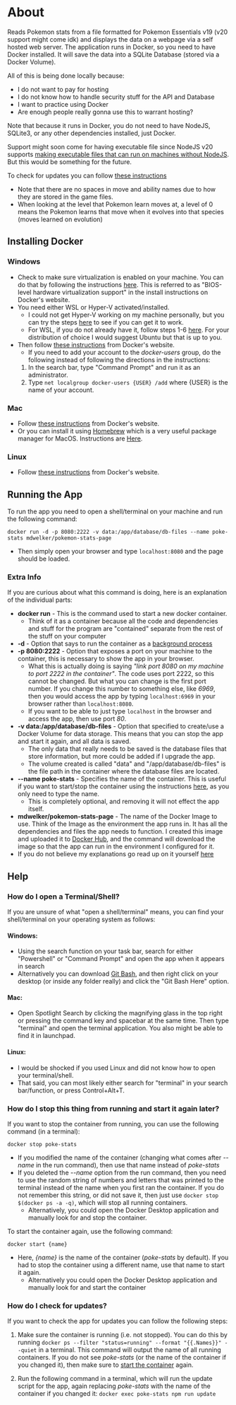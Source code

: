 # About

Reads Pokemon stats from a file formatted for Pokemon Essentials v19 (v20 support might come idk) and displays the data on a webpage via a self hosted web server. The application runs in Docker, so you need to have Docker installed. It will save the data into a SQLite Database (stored via a Docker Volume).

All of this is being done locally because:

- I do not want to pay for hosting
- I do not know how to handle security stuff for the API and Database
- I want to practice using Docker
- Are enough people really gonna use this to warrant hosting?

Note that because it runs in Docker, you do not need to have NodeJS, SQLite3, or any other dependencies installed, just Docker.

Support might soon come for having executable file since NodeJS v20 supports [making executable files that can run on machines without NodeJS](https://nodejs.org/api/single-executable-applications.html). But this would be something for the future.

To check for updates you can follow [these instructions](#how-do-i-check-for-updates)

- Note that there are no spaces in move and ability names due to how they are stored in the game files.
- When looking at the level that Pokemon learn moves at, a level of 0 means the Pokemon learns that move when it evolves into that species (moves learned on evolution)

## **Installing Docker**

### Windows

- Check to make sure virtualization is enabled on your machine. You can do that by following the instructions [here](https://support.bluestacks.com/hc/en-us/articles/360058102252-How-to-enable-Virtualization-VT-on-Windows-10-for-BlueStacks-5#:~:text=A.%20To%20check%20if%20Virtualization,then%20Virtualization%20is%20turned%20on.). This is referred to as "BIOS-level hardware virtualization support" in the install instructions on Docker's website.
- You need either WSL or Hyper-V activated/installed.
  - I could not get Hyper-V working on my machine personally, but you can try the steps [here](https://techcommunity.microsoft.com/t5/itops-talk-blog/step-by-step-enabling-hyper-v-for-use-on-windows-10/ba-p/267945) to see if you can get it to work.
  - For WSL, if you do not already have it, follow steps 1-6 [here](https://learn.microsoft.com/en-us/windows/wsl/install-manual). For your distribution of choice I would suggest Ubuntu but that is up to you.
- Then follow [these instructions](https://docs.docker.com/desktop/install/windows-install/#install-docker-desktop-on-windows) from Docker's website.
  - If you need to add your account to the _docker-users_ group, do the following instead of following the directions in the instructions:
  1. In the search bar, type "Command Prompt" and run it as an administrator.
  2. Type `net localgroup docker-users {USER} /add` where {USER} is the name of your account.

### Mac

- Follow [these instructions](https://docs.docker.com/desktop/install/mac-install/) from Docker's website.
- Or you can install it using [Homebrew](https://brew.sh/) which is a very useful package manager for MacOS. Instructions are [Here](https://www.cprime.com/resources/blog/docker-for-mac-with-homebrew-a-step-by-step-tutorial/).

### Linux

- Follow [these instructions](https://docs.docker.com/desktop/install/linux-install/) from Docker's website.

## **Running the App**

To run the app you need to open a shell/terminal on your machine and run the following command:

`docker run -d -p 8080:2222 -v data:/app/database/db-files --name poke-stats mdwelker/pokemon-stats-page`

- Then simply open your browser and type `localhost:8080` and the page should be loaded.

### **Extra Info**

If you are curious about what this command is doing, here is an explanation of the individual parts:

- **docker run** - This is the command used to start a new docker container.
  - Think of it as a container because all the code and dependencies and stuff for the program are "contained" separate from the rest of the stuff on your computer
- **-d** - Option that says to run the container as a [background process](https://en.wikipedia.org/wiki/Background_process)
- **-p 8080:2222** - Option that exposes a port on your machine to the container, this is necessary to show the app in your browser.
  - What this is actually doing is saying _"link port 8080 on my machine to port 2222 in the container"_. The code uses port 2222, so this cannot be changed. But what you can change is the first port number. If you change this number to something else, like _6969_, then you would access the app by typing `localhost:6969` in your browser rather than `localhost:8080`.
  - If you want to be able to just type `localhost` in the browser and access the app, then use port _80_.
- **-v data:/app/database/db-files** - Option that specified to create/use a Docker Volume for data storage. This means that you can stop the app and start it again, and all data is saved.
  - The only data that really needs to be saved is the database files that store information, but more could be added if I upgrade the app.
  - The volume created is called "data" and "/app/database/db-files" is the file path in the container where the database files are located.
- **--name poke-stats** - Specifies the name of the container. This is useful if you want to start/stop the container using the instructions [here](#how-do-i-stop-this-thing-from-running-and-start-it-again-later), as you only need to type the name.
  - This is completely optional, and removing it will not effect the app itself.
- **mdwelker/pokemon-stats-page** - The name of the Docker Image to use. Think of the Image as the environment the app runs in. It has all the dependencies and files the app needs to function. I created this image and uploaded it to [Docker Hub](https://hub.docker.com/repository/docker/mdwelker/pokemon-stats-page/general), and the command will download the image so that the app can run in the environment I configured for it.
- If you do not believe my explanations go read up on it yourself [here](https://docs.docker.com/engine/reference/commandline/run/)

## **Help**

### **How do I open a Terminal/Shell?**

If you are unsure of what "open a shell/terminal" means, you can find your shell/terminal on your operating system as follows:

#### Windows:

- Using the search function on your task bar, search for either "Powershell" or "Command Prompt" and open the app when it appears in search
- Alternatively you can download [Git Bash](https://git-scm.com/download/win), and then right click on your desktop (or inside any folder really) and click the "Git Bash Here" option.

#### Mac:

- Open Spotlight Search by clicking the magnifying glass in the top right or pressing the command key and spacebar at the same time. Then type "terminal" and open the terminal application. You also might be able to find it in launchpad.

#### Linux:

- I would be shocked if you used Linux and did not know how to open your terminal/shell.
- That said, you can most likely either search for "terminal" in your search bar/function, or press Control+Alt+T.

### **How do I stop this thing from running and start it again later?**

If you want to stop the container from running, you can use the following command (in a terminal):

`docker stop poke-stats`

- If you modified the name of the container (changing what comes after _--name_ in the run command), then use that name instead of _poke-stats_
- If you deleted the _--name_ option from the run command, then you need to use the random string of numbers and letters that was printed to the terminal instead of the name when you first ran the container. If you do not remember this string, or did not save it, then just use `docker stop $(docker ps -a -q)`, which will stop all running containers.
  - Alternatively, you could open the Docker Desktop application and manually look for and stop the container.

To start the container again, use the following command:

`docker start {name}`

- Here, _{name}_ is the name of the container (_poke-stats_ by default). If you had to stop the container using a different name, use that name to start it again.
  - Alternatively you could open the Docker Desktop application and manually look for and start the container

### **How do I check for updates?**

If you want to check the app for updates you can follow the following steps:

1. Make sure the container is running (i.e. not stopped). You can do this by running `docker ps --filter "status=running" --format "{{.Names}}" --quiet` in a terminal. This command will output the name of all running containers. If you do not see _poke-stats_ (or the name of the container if you changed it), then make sure to [start the container](#how-do-i-stop-this-thing-from-running-and-start-it-again-later) again.

2. Run the following command in a terminal, which will run the update script for the app, again replacing _poke-stats_ with the name of the container if you changed it: `docker exec poke-stats npm run update`
